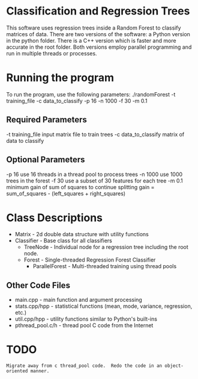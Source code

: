 # Classification and Regression Trees
This software uses regression trees inside a Random Forest to classify
matrices of data.
There are two versions of the software: a Python version in the python folder.  There is a C++ version which is faster and more accurate in the root folder.  Both versions employ parallel programming and run in multiple threads or processes.

# Running the program
To run the program, use the following parameters:
./randomForest -t training_file -c data_to_classify -p 16 -n 1000 -f 30 -m 0.1
## Required Parameters
-t training_file
    input matrix file to train trees
-c data_to_classify
    matrix of data to classify
## Optional Parameters
-p 16
    use 16 threads in a thread pool to process trees
-n 1000
    use 1000 trees in the forest
-f 30
    use a subset of 30 features for each tree
-m 0.1
    minimum gain of sum of squares to continue splitting
    gain = sum_of_squares - (left_squares + right_squares)

# Class Descriptions
- Matrix - 2d double data structure with utility functions
- Classifier - Base class for all classifiers
    - TreeNode - Individual node for a regression tree including the  root node.
    - Forest - Single-threaded Regression Forest Classifier
        - ParallelForest - Multi-threaded training using thread pools

## Other Code Files
- main.cpp - main function and argument processing
- stats.cpp/hpp - statistical functions (mean, mode, variance, regression, etc.)
- util.cpp/hpp - utility functions similar to Python's built-ins
- pthread_pool.c/h - thread pool C code from the Internet

# TODO
    Migrate away from c thread_pool code.  Redo the code in an object-oriented manner.
